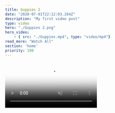 ```yaml
---
title: Guppies 2
date: "2020-07-01T22:12:03.284Z"
description: "My first video post"
type: video
hero: "./Guppies 2.png"
hero_video: 
    - { src: "./Guppies.mp4", type: "video/mp4"}
read_more: "Watch All"
section: 'home'
priority: 190
---
```


<video poster="./Guppies 2.png" autoplay loop playsinline muted>
    <source src="./Guppies 2.mp4" type="video/mp4">
    <source src="./Guppies 2.webm" type="video/webm">
</video>